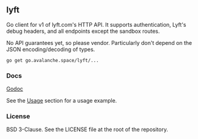 ## lyft

Go client for v1 of lyft.com's HTTP API. It supports authentication,
Lyft's debug headers, and all endpoints except the sandbox routes.

No API guarantees yet, so please vendor. Particularly don't depend on
the JSON encoding/decoding of types.

```
go get go.avalanche.space/lyft/...
```

### Docs

[Godoc](https://godoc.org/go.avalanche.space/lyft)

See the [Usage](https://godoc.org/go.avalanche.space/lyft#hdr-Usage) section 
for a usage example.

### License

BSD 3-Clause. See the LICENSE file at the root of the repository.
